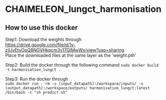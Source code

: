 # CHAIMELEON_lungct_harmonisation

## How to use this docker  
Step1: Download the weights through  
https://drive.google.com/file/d/1v-zjlJvEtvOpQ8NGVHkpcm3v17QlMwWx/view?usp=sharing     
Place the downloaded files at the same layer as the 'weight.pth'

Step2: Build the docker through the following command
```sudo docker build -t harmonisation_lungct .```    

Step3: Run the docker through    
```sudo docker run --rm -v [input_datapath]:/workspace/inputs/ -v [output_datapath]:/workspace/outputs/ harmonisation_lungct:latest /bin/bash -c "sh predict.sh"```
